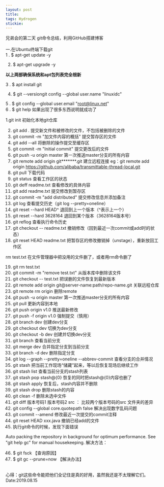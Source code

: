 ```yaml
---
layout: post
title: 
tags: Hydrogen
stickie: 
---
```

兄弟会的第二天
git命令总结，利用GitHub搭建博客<br>                         
一.在Ubuntu终端下载git    
1 . $ apt-get update -y

2.  $ apt-get upgrade -y

**以上两部确保系统和apt包列表完全根新**

3 . $ apt install git

4.  $ git --versiongit config --global user.name "linuxidc"

5 . $ git config --global user.email "root@linux.net"     
6 . $ git help 如果出现了很多东西说明就成功了 

1.git init   初始化本地git仓库

2. git add . 提交新文件和被修改的文件，不包括被删除的文件
3. git commit -m "加文件内容的概括"      提交暂存区的文件 
4. git add --all 将删除的操作提交至缓存区
5. git commit -m "Initial commit" 提交更改后的文件
6. git push -u origin master 第一次推送master分支的所有内容
7. git remote add  origin git*******.git  建立远程连接 eg：git remote add  origin https://github.com/alibaba/transmittable-thread-local.git
8. git  pull 下载代码
9. git status 查看工作区的状态
10. git deff readme.txt 查看修改的具体内容
11. git add readme.txt 提交修改到暂存区
12. git commit -m "add distributed" 提交修改信息并添加备注
13. git log 查看提交历史（git log --pretty=oneline）
14. git reset --hard HEAD^ 退回到上一个版本（^表示上一个）
15. git reset --hard 3628164 退回到某个版本（3628164版本号）
16. git reflog 查看执行命令历史
17. git checkout -- readme.txt 撤销修改（回到最近一次commit或add时的状态）
18. git reset HEAD readme.txt 把暂存区的修改撤销掉（unstage），重新放回工作区

rm test.txt 在文件管理器中把没用的文件删了，或者用rm命令删了

19. git rm test.txt
20. git commit -m "remove test.txt" 从版本库中删除该文件
21. git checkout -- test.txt 把误删的文件恢复到最新版本
22. git remote add origin git@server-name:path/repo-name.git 关联远程仓库
23. git remote rm origin 删除remote
24. git push -u origin master 第一次推送master分支的所有内容
25. git pull 更新内容到本地
26. git push origin v1.0 推送最新修改
27. git push -f origin v1.0 强制提交（慎用）
28. git branch dev 创建dev分支
29. git checkout dev 切换为dev分支
30. git checkout -b dev 创建并切换dev分支
31. git branch 查看当前分支
32. git merge dev 合并指定分支到当前分支
33. git branch -d dev 删除指定分支
34. git log --graph --pretty=oneline --abbrev-commit 查看分支的合并情况
35. git stash 把当前工作现场“储藏”起来，等以后恢复现场后继续工作
36. git stash list 查看当前分支的stash列表
37. git stash pop stash@{0}  恢复的同时把stash@{0}内容也删了
38. git stash apply 恢复后，stash内容并不删除
39. git stash drop 删除stash的内容
40. git clean -f 删除未选中文件
41. git diff 版本号码1 版本号码2 src ： 比较两个版本号码的src 文件夹的差异
42. git config --global core.quotepath false 解决出现数字乱码问题
43. git commit --amend 修改最近一次提交的commit注释
44. git reset HEAD xxx.java 撤销已经add的文件
45. 执行git命令的时候，发现下面错误

Auto packing the repository in background for optimum performance.
See "git help gc" for manual housekeeping.
解决方法：

46. $ git fsck 【查询原因】
47. $ git gc --prune=now 【解决办法】

<br>心得：git这些命令能把他们全记住是真的好用，虽然我还是不太理解它们。
<br>Date:2019.08.15